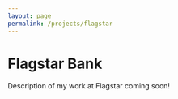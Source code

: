 ```yaml
---
layout: page
permalink: /projects/flagstar
---
```

<h1 class="centered">Flagstar Bank</h1>
Description of my work at Flagstar coming soon!
